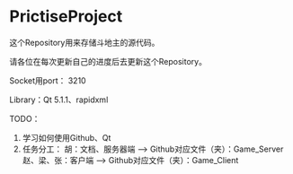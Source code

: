 PrictiseProject
===============
这个Repository用来存储斗地主的源代码。

请各位在每次更新自己的进度后去更新这个Repository。

Socket用port： 3210

Library：Qt 5.1.1、rapidxml

TODO：

1. 学习如何使用Github、Qt
2. 任务分工：
胡：文档、服务器端 --> Github对应文件（夹）：Game_Server
赵、梁、张：客户端 --> Github对应文件（夹）：Game_Client
  
